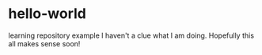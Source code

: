 # hello-world
learning repository example
I haven't a clue what I am doing. Hopefully this all makes sense soon!
